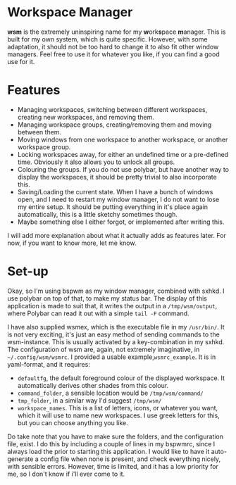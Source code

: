 Workspace Manager
===

**wsm** is the extremely uninspiring name for my **w**ork**s**pace **m**anager. This is built for my own system, which is quite specific. However, with some adaptation, it should not be too hard to change it to also fit other window managers. Feel free to use it for whatever you like, if you can find a good use for it.


Features
========

- Managing workspaces, switching between different workspaces, creating new workspaces, and removing them.
- Managing workspace groups, creating/removing them and moving between them.
- Moving windows from one workspace to another workspace, or another workspace group.
- Locking workspaces away, for either an undefined time or a pre-defined time. Obviously it also allows you to unlock all groups.
- Colouring the groups. If you do not use polybar, but have another way to display the workspaces, it should be pretty trivial to also incorporate this.
- Saving/Loading the current state. When I have a bunch of windows open, and I need to restart my window manager, I do not want to lose my entire setup. It should be putting everything in it's place again automatically, this is a little sketchy sometimes though.
- Maybe something else I either forgot, or implemented after writing this.

I will add more explanation about what it actually adds as features later. For now, if you want to know more, let me know.


Set-up
======

Okay, so I'm using bspwm as my window manager, combined with sxhkd. I use polybar on top of that, to make my status bar. 
The display of this application is made to suit that, it writes the output in a `/tmp/wsm/output`, where Polybar can read it out with a simple `tail -F` command. 

I have also supplied wsmex, which is the executable file in my `/usr/bin/`. It is not very exciting, it's just an easy method of sending commands to the wsm-instance. This is usually activated by a key-combination in my sxhkd.
The configuration of wsm are, again, not extremely imaginative, in `~/.config/wsm/wsmrc`. I provided a usable example,`wsmrc_example`. It is in yaml-format, and it requires:
- `defaultfg`, the default foreground colour of the displayed workspace. It automatically derives other shades from this colour.
- `command_folder`, a sensible location would be `/tmp/wsm/command/`
- `tmp_folder`, in a similar way I'd suggest `/tmp/wsm/`
- `workspace_names`. This is a list of letters, icons, or whatever you want, which it will use to name new workspaces. I use greek letters for this, but you can choose anything you like.



Do take note that you have to make sure the folders, and the configuration file, exist. I do this by including a couple of lines in my bspwmrc, since I always load the prior to starting this application.
I would like to have it auto-generate a config file when none is present, and check everything nicely, with sensible errors. However, time is limited, and it has a low priority for me, so I don't know if i'll ever come to it. 
